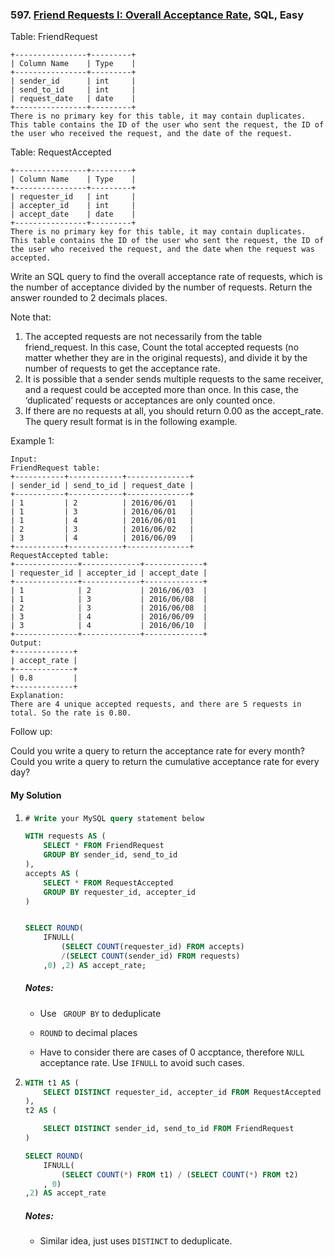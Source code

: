 ### 597. [Friend Requests I: Overall Acceptance Rate](https://leetcode.com/problems/friend-requests-i-overall-acceptance-rate/), SQL, Easy

 

Table: FriendRequest

```
+----------------+---------+
| Column Name    | Type    |
+----------------+---------+
| sender_id      | int     |
| send_to_id     | int     |
| request_date   | date    |
+----------------+---------+
There is no primary key for this table, it may contain duplicates.
This table contains the ID of the user who sent the request, the ID of the user who received the request, and the date of the request.
```




Table: RequestAccepted

```
+----------------+---------+
| Column Name    | Type    |
+----------------+---------+
| requester_id   | int     |
| accepter_id    | int     |
| accept_date    | date    |
+----------------+---------+
There is no primary key for this table, it may contain duplicates.
This table contains the ID of the user who sent the request, the ID of the user who received the request, and the date when the request was accepted.
```




Write an SQL query to find the overall acceptance rate of requests, which is the number of acceptance divided by the number of requests. Return the answer rounded to 2 decimals places.

Note that:

1. The accepted requests are not necessarily from the table friend_request. In this case, Count the total accepted requests (no matter whether they are in the original requests), and divide it by the number of requests to get the acceptance rate.
2. It is possible that a sender sends multiple requests to the same receiver, and a request could be accepted more than once. In this case, the ‘duplicated’ requests or acceptances are only counted once.
3. If there are no requests at all, you should return 0.00 as the accept_rate.
   The query result format is in the following example.

 

Example 1:

```
Input: 
FriendRequest table:
+-----------+------------+--------------+
| sender_id | send_to_id | request_date |
+-----------+------------+--------------+
| 1         | 2          | 2016/06/01   |
| 1         | 3          | 2016/06/01   |
| 1         | 4          | 2016/06/01   |
| 2         | 3          | 2016/06/02   |
| 3         | 4          | 2016/06/09   |
+-----------+------------+--------------+
RequestAccepted table:
+--------------+-------------+-------------+
| requester_id | accepter_id | accept_date |
+--------------+-------------+-------------+
| 1            | 2           | 2016/06/03  |
| 1            | 3           | 2016/06/08  |
| 2            | 3           | 2016/06/08  |
| 3            | 4           | 2016/06/09  |
| 3            | 4           | 2016/06/10  |
+--------------+-------------+-------------+
Output: 
+-------------+
| accept_rate |
+-------------+
| 0.8         |
+-------------+
Explanation: 
There are 4 unique accepted requests, and there are 5 requests in total. So the rate is 0.80.

```



Follow up:

Could you write a query to return the acceptance rate for every month?
Could you write a query to return the cumulative acceptance rate for every day?

#### My Solution 

1. ```sql
   # Write your MySQL query statement below
   
   WITH requests AS (
       SELECT * FROM FriendRequest
       GROUP BY sender_id, send_to_id
   ),
   accepts AS (
       SELECT * FROM RequestAccepted
       GROUP BY requester_id, accepter_id
   )
   
   
   SELECT ROUND(
       IFNULL(
           (SELECT COUNT(requester_id) FROM accepts)
           /(SELECT COUNT(sender_id) FROM requests)
       ,0) ,2) AS accept_rate;
   
   
   ```

   ##### Notes:

   - Use ` GROUP BY` to deduplicate

   - `ROUND` to decimal places

   - Have to consider there are cases of 0 accptance, therefore `NULL` acceptance rate. Use `IFNULL` to avoid such cases.

2. ```sql
   WITH t1 AS (
       SELECT DISTINCT requester_id, accepter_id FROM RequestAccepted
   ),
   t2 AS (
   
       SELECT DISTINCT sender_id, send_to_id FROM FriendRequest
   )
   
   SELECT ROUND(
       IFNULL(
           (SELECT COUNT(*) FROM t1) / (SELECT COUNT(*) FROM t2)
       , 0)
   ,2) AS accept_rate
   
   ```

   ##### Notes: 

   - Similar idea, just uses `DISTINCT` to deduplicate. 





